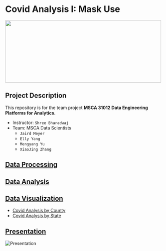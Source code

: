 # Covid Analysis I: Mask Use

<img src='https://socialdigital.iadb.org/sites/default/files/2021-02/SPH_Newsletters_Blogs_NOV_GS-POST-copia-3.png' width='500' height='200'>

## Project Description
This repository is for the team project **MSCA 31012 Data Engineering Platforms for Analytics**.
* Instructor: `Shree Bharadwaj`
* Team: MSCA Data Scientists 
  * `Jaird Meyer`
  * `Elly Yang`
  * `Mengyang Yu`
  * `XiaoJing Zhang`

## [Data Processing](https://github.com/linqiellyyang/Covid-Analysis/blob/main/Data%20Processing.ipynb)

## [Data Analysis](https://htmlpreview.github.io/?https://raw.githubusercontent.com/linqiellyyang/Covid-Analysis/main/Data%20Analysis.html)

## [Data Visualization](https://github.com/linqiellyyang/Covid-Analysis/blob/main/Data%20Visualization.twb)
* [Covid Analysis by County](https://public.tableau.com/app/profile/linqi.elly.yang/viz/CovidAnalysisbyCounty/County)
* [Covid Analysis by State](https://public.tableau.com/app/profile/linqi.elly.yang/viz/CovidAnalysisbyState/State)

## [Presentation](https://github.com/linqiellyyang/Covid-Analysis/blob/main/Presentation.pptx)
![Presentation](https://user-images.githubusercontent.com/49420323/128758121-f32d4734-0d30-4b2b-9648-e1e36a2c35b6.png)
